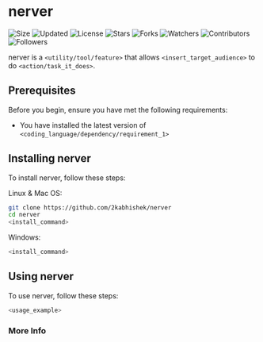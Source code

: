 # nerver

![Size](https://img.shields.io/github/repo-size/2kabhishek/nerver?style=plastic&color=green&label=Size)
![Updated](https://img.shields.io/github/last-commit/2kabhishek/nerver?style=plastic&color=red&label=Updated)
![License](https://img.shields.io/github/license/2kabhishek/nerver?style=plastic&color=lightgrey&label=License)
![Stars](https://img.shields.io/github/stars/2kabhishek/nerver?style=plastic&color=ffd500&label=Stars)
![Forks](https://img.shields.io/github/forks/2kabhishek/nerver?style=plastic&color=brightgreen&label=Forks)
![Watchers](https://img.shields.io/github/watchers/2kabhishek/nerver?style=plastic&color=orange&label=Watchers)
![Contributors](https://img.shields.io/github/contributors/2kabhishek/nerver?style=plastic&color=ff69b4&label=Contributors)
![Followers](https://img.shields.io/github/followers/2kabhishek?style=plastic&color=blue&label=Followers)

nerver is a `<utility/tool/feature>` that allows `<insert_target_audience>` to do `<action/task_it_does>`.

## Prerequisites

Before you begin, ensure you have met the following requirements:

* You have installed the latest version of `<coding_language/dependency/requirement_1>`

## Installing nerver

To install nerver, follow these steps:

Linux & Mac OS:

```bash
git clone https://github.com/2kabhishek/nerver
cd nerver
<install_command>
```

Windows:

```bash
<install_command>
```

## Using nerver

To use nerver, follow these steps:

```bash
<usage_example>
```
### More Info

